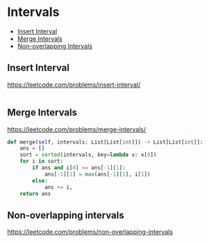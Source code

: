 # Intervals

+ [Insert Interval](#insert-interval)
+ [Merge Intervals](#merge-intervals)
+ [Non-overlapping Intervals](#non-overlapping-intervals)

## Insert Interval

https://leetcode.com/problems/insert-interval/

```python

```

## Merge Intervals

https://leetcode.com/problems/merge-intervals/

```python
def merge(self, intervals: List[List[int]]) -> List[List[int]]:
    ans = []
    sort = sorted(intervals, key=lambda x: x[0])
    for i in sort:
        if ans and i[0] <= ans[-1][1]:
            ans[-1][1] = max(ans[-1][1], i[1])
        else:
            ans += i,
    return ans

```

## Non-overlapping intervals

https://leetcode.com/problems/non-overlapping-intervals

```python

```
